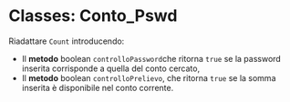 # Classes: Conto_Pswd

Riadattare `Count` introducendo:
- Il **metodo** boolean `controlloPassword`che ritorna `true` se la password inserita corrisponde a quella del conto cercato, 
- Il **metodo** boolean `controlloPrelievo`, che ritorna `true` se la somma inserita è disponibile nel conto corrente. 
